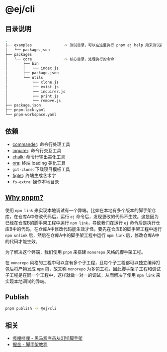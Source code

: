 # @ej/cli

## 目录说明

```bash
.
├── examples              -> 测试目录，可以在这里执行 pnpm ej help 用来测试指令
│   └── package.json
├── packages
│   └── core              -> 核心目录，处理执行的命令
│       ├── bin
│       │   └── index.js
│       ├── package.json
│       └── utils
│           ├── clone.js
│           ├── exist.js
│           ├── inquirer.js
│           ├── print.js
│           └── remove.js
├── package.json
├── pnpm-lock.yaml
└── pnpm-workspace.yaml
```

## 依赖
- [commander](https://github.com/tj/commander.js/blob/HEAD/Readme_zh-CN.md): 命令行处理工具
- [inquirer](https://www.npmjs.com/package/inquirer): 命令行交互工具
- [chalk](https://www.npmjs.com/package/chalk): 命令行输出美化工具
- [ora](https://www.npmjs.com/package/ora): 终端 loading 美化工具
- `git-clone`: 下载项目模板工具
- [figlet](https://www.npmjs.com/package/figlet): 终端生成艺术字
- `fs-extra`: 操作本地目录

## [Why pnpm?](https://juejin.cn/post/7260144602471776311?searchId=20240624105937D845B8438BE6510D46B3#heading-5)

使用 `npm link` 来实现本地调试有一个弊端。比如在本地有多个版本的脚手架仓库，在仓库A中修改代码后，运行 `ej` 命令后，发现更改的代码不生效。这是因为已经在仓库B的脚手架工程中运行 `npm link`，导致我们在运行 `ej` 命令后是执行仓库B中的代码，在仓库A中修改代码能生效才怪。要先在仓库B的脚手架工程中运行 `npm unlink` 后，然后在仓库A中的脚手架工程中运行 `npm link` 后，修改仓库A中的代码才能生效。

为了解决这个弊端，我们使用 `pnpm` 来搭建 `monorepo` 风格的脚手架工程。

在 `monorepo` 风格的工程中可以含有多个子工程，且每个子工程都可以独立编译打包后将产物发成 `npm` 包，故又称 `monorepo` 为多包工程。因此脚手架子工程和调试子工程是在同一个工程中，这样就做一对一的调试，从而解决了使用 `npm link` 来实现本地调试的弊端。

## Publish

```sh
pnpm publish -F @ej/cli
```

## 相关
- [哔哩哔哩 - 黑马程序员从0到1脚手架](https://www.bilibili.com/video/BV1p24y1c7Ee/)
- [掘金 - 脚手架教程](https://juejin.cn/post/7260144602471776311?searchId=20240624105937D845B8438BE6510D46B3)
